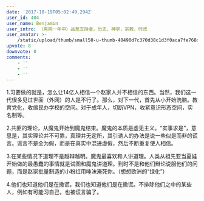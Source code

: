 ```yaml
---
date: '2017-10-19T05:02:49.294Z'
user_id: 404
user_name: Benjamin
user_intro: （离网一年中）品葱支持者，历史，神学，宗教，时政
user_avatar: >-
    /static/upload/thumb/small50-u-thumb-40490d7c370d38c1d3f0aca7fe768d63c20c65f7b25.png
upvote: 8
downvote: 0
comments:
    - ''
    - ''
    - ''
---
```


1.习要做的就是，怎么让14亿人相信一个赵家人并不相信的东西。当然，我们这一代很多见过世面（外网）的人是不行了。那么，对下一代，首先从小开始洗脑。教育党化，收缩民办学校的空间。对于成年人，切断VPN，收紧意识形态空间，实名制等。  

2.共匪的理论，从魔鬼开始到魔鬼结束。魔鬼的本质是虚无主义。“实事求是”，意思是，其实理论并不可靠，真理并无定所，其引诱人的办法是说一些似是而非的谎言。谎言不是全为假，而是在真实中混进虚假，然后不断重复使人相信。

3.在某些情况下道理不是越辩越明。魔鬼最喜欢和人讲道理。人类从祖先亚当夏娃开始做的最愚蠢的事情就是试图和魔鬼讲道理。到时不是和他们辩论说服他们的问题，而是赵家批量制造的小粉红用唾沫淹死你。（想想欧洲的“绿化”）

4.他们也知道他们是在撒谎，我们也知道他们是在撒谎。不排除他们之中的某些人，例如有可能习自己，也被谎言骗了。
